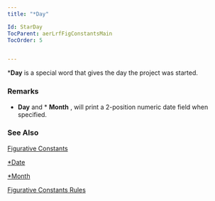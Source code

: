 ```yaml
---
title: "*Day"

Id: StarDay
TocParent: aerLrfFigConstantsMain
TocOrder: 5


---
```


***Day** is a special word that gives the day the project was started. 

### Remarks
* **Day** and * **Month** , will print a 2-position numeric date field when specified. 

### See Also
[Figurative Constants](ecrLrfFigConstantsMain.html)

[*Date](StarDate.html)

[*Month](StarMonth.html)

[Figurative Constants Rules](Fig_Constants_Rules.html) 
